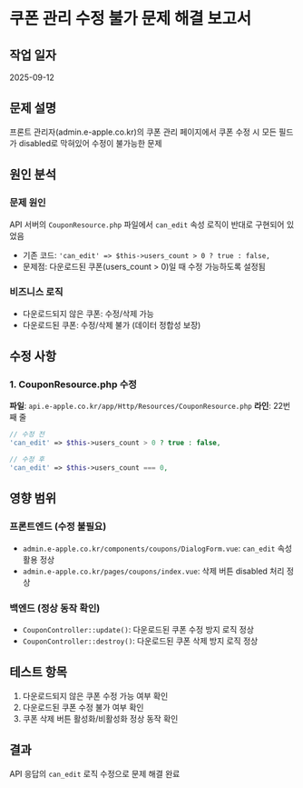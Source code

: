 # 쿠폰 관리 수정 불가 문제 해결 보고서

## 작업 일자
2025-09-12

## 문제 설명
프론트 관리자(admin.e-apple.co.kr)의 쿠폰 관리 페이지에서 쿠폰 수정 시 모든 필드가 disabled로 막혀있어 수정이 불가능한 문제

## 원인 분석
### 문제 원인
API 서버의 `CouponResource.php` 파일에서 `can_edit` 속성 로직이 반대로 구현되어 있었음
- 기존 코드: `'can_edit' => $this->users_count > 0 ? true : false,`
- 문제점: 다운로드된 쿠폰(users_count > 0)일 때 수정 가능하도록 설정됨

### 비즈니스 로직
- 다운로드되지 않은 쿠폰: 수정/삭제 가능
- 다운로드된 쿠폰: 수정/삭제 불가 (데이터 정합성 보장)

## 수정 사항

### 1. CouponResource.php 수정
**파일**: `api.e-apple.co.kr/app/Http/Resources/CouponResource.php`
**라인**: 22번째 줄

```php
// 수정 전
'can_edit' => $this->users_count > 0 ? true : false,

// 수정 후  
'can_edit' => $this->users_count === 0,
```

## 영향 범위
### 프론트엔드 (수정 불필요)
- `admin.e-apple.co.kr/components/coupons/DialogForm.vue`: `can_edit` 속성 활용 정상
- `admin.e-apple.co.kr/pages/coupons/index.vue`: 삭제 버튼 disabled 처리 정상

### 백엔드 (정상 동작 확인)
- `CouponController::update()`: 다운로드된 쿠폰 수정 방지 로직 정상
- `CouponController::destroy()`: 다운로드된 쿠폰 삭제 방지 로직 정상

## 테스트 항목
1. 다운로드되지 않은 쿠폰 수정 가능 여부 확인
2. 다운로드된 쿠폰 수정 불가 여부 확인
3. 쿠폰 삭제 버튼 활성화/비활성화 정상 동작 확인

## 결과
API 응답의 `can_edit` 로직 수정으로 문제 해결 완료